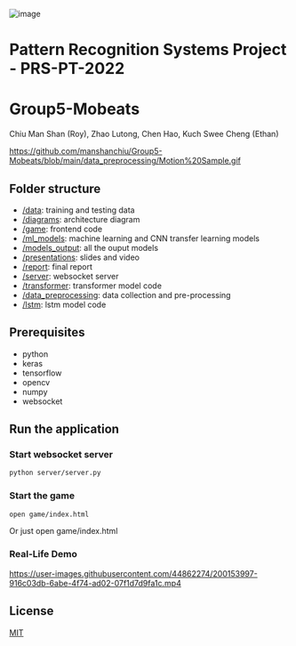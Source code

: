 ![image](https://user-images.githubusercontent.com/44862274/200154271-d48f4dff-8219-441d-81c2-0fe7f6805342.png)

# Pattern Recognition Systems Project - PRS-PT-2022
# Group5-Mobeats

Chiu Man Shan (Roy),
Zhao Lutong,
Chen Hao,
Kuch Swee Cheng (Ethan)

https://github.com/manshanchiu/Group5-Mobeats/blob/main/data_preprocessing/Motion%20Sample.gif

## Folder structure
* [/data](./data): training and testing data
* [/diagrams](./diagrams): architecture diagram
* [/game](./game): frontend code
* [/ml_models](./ml_models): machine learning and CNN transfer learning models
* [/models_output](./models_output): all the ouput models
* [/presentations](./presentations): slides and video
* [/report](./report): final report
* [/server](./server): websocket server
* [/transformer](./transformer): transformer model code
* [/data_preprocessing](./data_preprocessing): data collection and pre-processing
* [/lstm](./lstm): lstm model code


## Prerequisites

* python
* keras
* tensorflow
* opencv
* numpy
* websocket

## Run the application
### Start websocket server

```bash
python server/server.py
```
### Start the game
```bash
open game/index.html
```
Or just open game/index.html

### Real-Life Demo


https://user-images.githubusercontent.com/44862274/200153997-916c03db-6abe-4f74-ad02-07f1d7d9fa1c.mp4



## License
[MIT](https://choosealicense.com/licenses/mit/)

